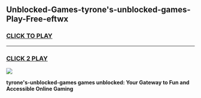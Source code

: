 
## Unblocked-Games-tyrone's-unblocked-games-Play-Free-eftwx
<h3>
<a href="https://premium76.site?title=tyrone's-unblocked-games&ref=19M">CLICK TO PLAY</a></h3>
<hr>

<h3>
<a href="https://premium76.site?title=tyrone's-unblocked-games&ref=19M">CLICK 2 PLAY</a>
  
</h3>

<a href="https://premium76.site?title=tyrone's-unblocked-games&ref=19M"><img src="https://clearcache.store/games.png"></a>


**tyrone's-unblocked-games games unblocked: Your Gateway to Fun and Accessible Online Gaming**
